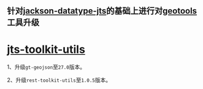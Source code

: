 ## 针对[jackson-datatype-jts](https://github.com/bedatadriven/jackson-datatype-jts)的基础上进行对[geotools](https://github.com/geotools/geotools)工具升级

# [jts-toolkit-utils](https://github.com/NicheToolkit/jts-toolkit/tree/master/jts-toolkit-utils)

1、升级`gt-geojson`至`27.0`版本。

2、升级`rest-toolkit-utils`至`1.0.5`版本。


   
   